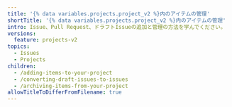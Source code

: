 ```yaml
---
title: '{% data variables.projects.project_v2 %}内のアイテムの管理'
shortTitle: '{% data variables.projects.project_v2 %}内のアイテムの管理'
intro: Issue、Pull Request、ドラフトIssueの追加と管理の方法を学んでください。
versions:
  feature: projects-v2
topics:
  - Issues
  - Projects
children:
  - /adding-items-to-your-project
  - /converting-draft-issues-to-issues
  - /archiving-items-from-your-project
allowTitleToDifferFromFilename: true
---
```


